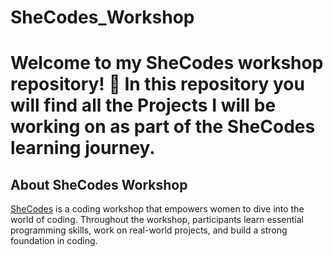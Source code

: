 # SheCodes_Workshop
# Welcome to my SheCodes workshop repository! 🚀 In this repository you will find all the Projects I will be working on as part of the SheCodes learning journey.

## About SheCodes Workshop
[SheCodes](https://www.shecodes.io/) is a coding workshop that empowers women to dive into the world of coding. Throughout the workshop, participants learn essential programming skills, work on real-world projects, and build a strong foundation in coding.
